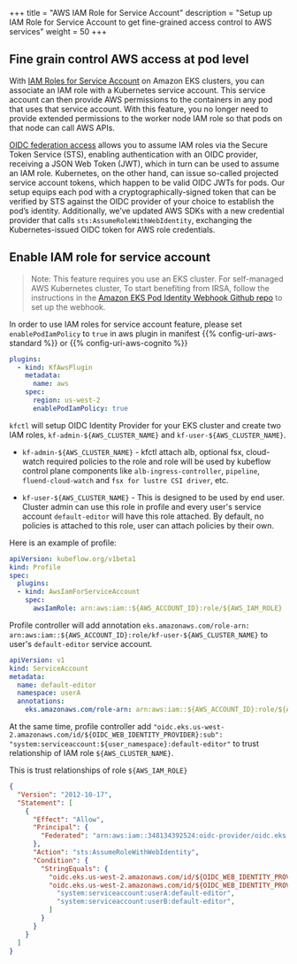 +++
title = "AWS IAM Role for Service Account"
description = "Setup up IAM Role for Service Account to get fine-grained access control to AWS services"
weight = 50
+++

## Fine grain control AWS access at pod level

With [IAM Roles for Service Account](https://docs.aws.amazon.com/eks/latest/userguide/iam-roles-for-service-accounts.html) on Amazon EKS clusters, you can associate an IAM role with a Kubernetes service account. This service account can then provide AWS permissions to the containers in any pod that uses that service account. With this feature, you no longer need to provide extended permissions to the worker node IAM role so that pods on that node can call AWS APIs.

[OIDC federation access](https://docs.aws.amazon.com/IAM/latest/UserGuide/id_roles_providers_create_oidc.html) allows you to assume IAM roles via the Secure Token Service (STS), enabling authentication with an OIDC provider, receiving a JSON Web Token (JWT), which in turn can be used to assume an IAM role. Kubernetes, on the other hand, can issue so-called projected service account tokens, which happen to be valid OIDC JWTs for pods. Our setup equips each pod with a cryptographically-signed token that can be verified by STS against the OIDC provider of your choice to establish the pod’s identity. Additionally, we’ve updated AWS SDKs with a new credential provider that calls `sts:AssumeRoleWithWebIdentity`, exchanging the Kubernetes-issued OIDC token for AWS role credentials.

## Enable IAM role for service account

> Note: This feature requires you use an EKS cluster. For self-managed AWS Kubernetes cluster, To start benefiting from IRSA, follow the instructions in the [Amazon EKS Pod Identity Webhook Github repo](https://github.com/aws/amazon-eks-pod-identity-webhook) to set up the webhook.

In order to use IAM roles for service account feature, please set `enablePodIamPolicy` to `true` in aws plugin in manifest {{% config-uri-aws-standard %}} or {{% config-uri-aws-cognito %}} 

```yaml
plugins:
  - kind: KfAwsPlugin
    metadata:
      name: aws
    spec:
      region: us-west-2
      enablePodIamPolicy: true
```

`kfctl` will setup OIDC Identity Provider for your EKS cluster and create two IAM roles, `kf-admin-${AWS_CLUSTER_NAME}` and `kf-user-${AWS_CLUSTER_NAME}`.

- `kf-admin-${AWS_CLUSTER_NAME}` - kfctl attach alb, optional fsx, cloud-watch required policies to the role and role will be used by kubeflow control plane components like `alb-ingress-controller`, `pipeline`, `fluend-cloud-watch` and `fsx for lustre CSI driver`, etc.

- `kf-user-${AWS_CLUSTER_NAME}` - This is designed to be used by end user. Cluster admin can use this role in profile and every user's service account `default-editor` will have this role attached. By default, no policies is attached to this role, user can attach policies by their own.

Here is an example of profile:

```yaml
apiVersion: kubeflow.org/v1beta1
kind: Profile
spec:
  plugins:
  - kind: AwsIamForServiceAccount
    spec:
      awsIamRole: arn:aws:iam::${AWS_ACCOUNT_ID}:role/${AWS_IAM_ROLE}
```

Profile controller will add annotation `eks.amazonaws.com/role-arn: arn:aws:iam::${AWS_ACCOUNT_ID}:role/kf-user-${AWS_CLUSTER_NAME}` to user's `default-editor` service account.

```yaml
apiVersion: v1
kind: ServiceAccount
metadata:
  name: default-editor
  namespace: userA
  annotations:
    eks.amazonaws.com/role-arn: arn:aws:iam::${AWS_ACCOUNT_ID}:role/${AWS_IAM_ROLE}
```

At the same time, profile controller add `"oidc.eks.us-west-2.amazonaws.com/id/${OIDC_WEB_IDENTITY_PROVIDER}:sub": "system:serviceaccount:${user_namespace}:default-editor"` to trust relationship of IAM role `${AWS_CLUSTER_NAME}`.

This is trust relationships of role `${AWS_IAM_ROLE}`
```json
{
  "Version": "2012-10-17",
  "Statement": [
    {
      "Effect": "Allow",
      "Principal": {
        "Federated": "arn:aws:iam::348134392524:oidc-provider/oidc.eks.us-west-2.amazonaws.com/id/${OIDC_WEB_IDENTITY_PROVIDER}"
      },
      "Action": "sts:AssumeRoleWithWebIdentity",
      "Condition": {
        "StringEquals": {
          "oidc.eks.us-west-2.amazonaws.com/id/${OIDC_WEB_IDENTITY_PROVIDER}:aud": "sts.amazonaws.com",
          "oidc.eks.us-west-2.amazonaws.com/id/${OIDC_WEB_IDENTITY_PROVIDER}:sub": [
            "system:serviceaccount:userA:default-editor",
            "system:serviceaccount:userB:default-editor",
          ]
        }
      }
    }
  ]
}
```

